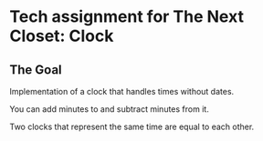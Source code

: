 # Tech assignment for The Next Closet: Clock

## The Goal

Implementation of a clock that handles times without dates.

You can add minutes to and subtract minutes from it.

Two clocks that represent the same time are equal to each other.